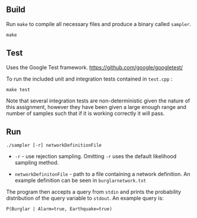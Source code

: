 ## Build
Run `make` to compile all necessary files and produce a binary called `sampler`.

```
make
```

## Test
Uses the Google Test framework. https://github.com/google/googletest/

To run the included unit and integration tests contained in `test.cpp` :

```
make test
```

Note that several integration tests are non-deterministic given the nature of this assignment, however they have been given a large enough range and number of samples such that if it is working correctly it will pass.

## Run

```
./sampler [-r] networkDefinitionFile
```

- `-r` - use rejection sampling. Omitting `-r` uses the default likelihood sampling method.

- `networkDefinitonFile` - path to a file containing a network definition. An example definition can be seen in `burglarnetwork.txt`

The program then accepts a query from `stdin` and prints the probability distribution of the query variable to `stdout`. An example query is:

```
P(Burglar | Alarm=true, Earthquake=true)
```
